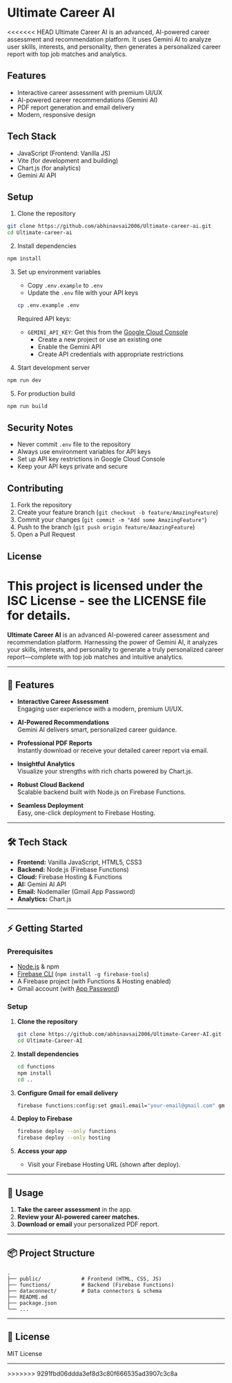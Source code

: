 # Ultimate Career AI

<<<<<<< HEAD
Ultimate Career AI is an advanced, AI-powered career assessment and recommendation platform. It uses Gemini AI to analyze user skills, interests, and personality, then generates a personalized career report with top job matches and analytics.

## Features

- Interactive career assessment with premium UI/UX
- AI-powered career recommendations (Gemini AI)
- PDF report generation and email delivery
- Modern, responsive design

## Tech Stack

- JavaScript (Frontend: Vanilla JS)
- Vite (for development and building)
- Chart.js (for analytics)
- Gemini AI API

## Setup

1. Clone the repository
```bash
git clone https://github.com/abhinavsai2006/Ultimate-career-ai.git
cd Ultimate-career-ai
```

2. Install dependencies
```bash
npm install
```

3. Set up environment variables
   - Copy `.env.example` to `.env`
   - Update the `.env` file with your API keys
   ```bash
   cp .env.example .env
   ```
   
   Required API keys:
   - `GEMINI_API_KEY`: Get this from the [Google Cloud Console](https://console.cloud.google.com)
     - Create a new project or use an existing one
     - Enable the Gemini API
     - Create API credentials with appropriate restrictions

4. Start development server
```bash
npm run dev
```

5. For production build
```bash
npm run build
```

## Security Notes

- Never commit `.env` file to the repository
- Always use environment variables for API keys
- Set up API key restrictions in Google Cloud Console
- Keep your API keys private and secure

## Contributing

1. Fork the repository
2. Create your feature branch (`git checkout -b feature/AmazingFeature`)
3. Commit your changes (`git commit -m "Add some AmazingFeature"`)
4. Push to the branch (`git push origin feature/AmazingFeature`)
5. Open a Pull Request

## License

This project is licensed under the ISC License - see the LICENSE file for details.
=======
**Ultimate Career AI** is an advanced AI-powered career assessment and recommendation platform. Harnessing the power of Gemini AI, it analyzes your skills, interests, and personality to generate a truly personalized career report—complete with top job matches and intuitive analytics.

---

## 🚀 Features

- **Interactive Career Assessment**  
  Engaging user experience with a modern, premium UI/UX.

- **AI-Powered Recommendations**  
  Gemini AI delivers smart, personalized career guidance.

- **Professional PDF Reports**  
  Instantly download or receive your detailed career report via email.

- **Insightful Analytics**  
  Visualize your strengths with rich charts powered by Chart.js.

- **Robust Cloud Backend**  
  Scalable backend built with Node.js on Firebase Functions.

- **Seamless Deployment**  
  Easy, one-click deployment to Firebase Hosting.

---

## 🛠️ Tech Stack

- **Frontend:** Vanilla JavaScript, HTML5, CSS3
- **Backend:** Node.js (Firebase Functions)
- **Cloud:** Firebase Hosting & Functions
- **AI:** Gemini AI API
- **Email:** Nodemailer (Gmail App Password)
- **Analytics:** Chart.js

---

## ⚡ Getting Started

### Prerequisites

- [Node.js](https://nodejs.org/) & npm
- [Firebase CLI](https://firebase.google.com/docs/cli) (`npm install -g firebase-tools`)
- A Firebase project (with Functions & Hosting enabled)
- Gmail account (with [App Password](https://support.google.com/mail/answer/185833))
  
### Setup

1. **Clone the repository**
    ```sh
    git clone https://github.com/abhinavsai2006/Ultimate-Career-AI.git
    cd Ultimate-Career-AI
    ```

2. **Install dependencies**
    ```sh
    cd functions
    npm install
    cd ..
    ```

3. **Configure Gmail for email delivery**
    ```sh
    firebase functions:config:set gmail.email="your-email@gmail.com" gmail.password="your-app-password"
    ```

4. **Deploy to Firebase**
    ```sh
    firebase deploy --only functions
    firebase deploy --only hosting
    ```

5. **Access your app**
    - Visit your Firebase Hosting URL (shown after deploy).

---

## 📝 Usage

1. **Take the career assessment** in the app.
2. **Review your AI-powered career matches.**
3. **Download or email** your personalized PDF report.

---

## 📦 Project Structure

```
.
├── public/             # Frontend (HTML, CSS, JS)
├── functions/          # Backend (Firebase Functions)
├── dataconnect/        # Data connectors & schema
├── README.md
├── package.json
└── ...
```

---

## 🪪 License

MIT License

---

<p align="center">
  <b></b>
</p>
>>>>>>> 9291fbd06ddda3ef8d3c80f666535ad3907c3c8a
